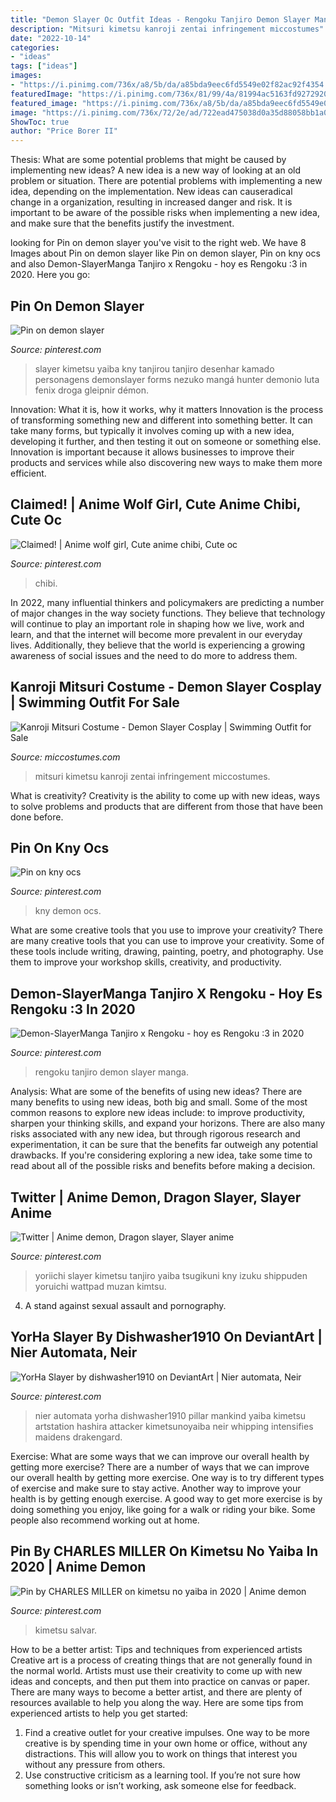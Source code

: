 ```yaml
---
title: "Demon Slayer Oc Outfit Ideas - Rengoku Tanjiro Demon Slayer Manga"
description: "Mitsuri kimetsu kanroji zentai infringement miccostumes"
date: "2022-10-14"
categories:
- "ideas"
tags: ["ideas"]
images:
- "https://i.pinimg.com/736x/a8/5b/da/a85bda9eec6fd5549e02f82ac92f4354.jpg"
featuredImage: "https://i.pinimg.com/736x/81/99/4a/81994ac5163fd9272920f16b68704c52.jpg"
featured_image: "https://i.pinimg.com/736x/a8/5b/da/a85bda9eec6fd5549e02f82ac92f4354.jpg"
image: "https://i.pinimg.com/736x/72/2e/ad/722ead475038d0a35d88058bb1a0dc02.jpg"
ShowToc: true
author: "Price Borer II"
---
```



Thesis: What are some potential problems that might be caused by implementing new ideas?
A new idea is a new way of looking at an old problem or situation. There are potential problems with implementing a new idea, depending on the implementation. New ideas can causeradical change in a organization, resulting in increased danger and risk. It is important to be aware of the possible risks when implementing a new idea, and make sure that the benefits justify the investment.

	

		
looking for Pin on demon slayer you've visit to the right web. We have 8 Images about Pin on demon slayer like Pin on demon slayer, Pin on kny ocs and also Demon-SlayerManga Tanjiro x Rengoku - hoy es Rengoku :3 in 2020. Here you go:
		
    
## Pin On Demon Slayer

<img loading=lazy src="https://i.pinimg.com/736x/2b/65/ed/2b65edf242a67e2f3094561b721c0618.jpg" onerror="this.onerror=null;this.src='https://tse2.mm.bing.net/th?id=OIP.b53X69E8JyjYrTUbVIJPlwHaKX&amp;pid=15.1';" alt="Pin on demon slayer">

_Source: pinterest.com_

>slayer kimetsu yaiba kny tanjirou tanjiro desenhar kamado personagens demonslayer forms nezuko mangá hunter demonio luta fenix droga gleipnir démon. 

	

Innovation: What it is, how it works, why it matters
Innovation is the process of transforming something new and different into something better. It can take many forms, but typically it involves coming up with a new idea, developing it further, and then testing it out on someone or something else. Innovation is important because it allows businesses to improve their products and services while also discovering new ways to make them more efficient.

    
## Claimed! | Anime Wolf Girl, Cute Anime Chibi, Cute Oc

<img loading=lazy src="https://i.pinimg.com/736x/a8/5b/da/a85bda9eec6fd5549e02f82ac92f4354.jpg" onerror="this.onerror=null;this.src='https://tse1.mm.bing.net/th?id=OIP.DGU5Gu7b6DbaCF-WZeuGrwHaHa&amp;pid=15.1';" alt="Claimed! | Anime wolf girl, Cute anime chibi, Cute oc">

_Source: pinterest.com_

>chibi. 

	

In 2022, many influential thinkers and policymakers are predicting a number of major changes in the way society functions. They believe that technology will continue to play an important role in shaping how we live, work and learn, and that the internet will become more prevalent in our everyday lives. Additionally, they believe that the world is experiencing a growing awareness of social issues and the need to do more to address them.

    
## Kanroji Mitsuri Costume - Demon Slayer Cosplay | Swimming Outfit For Sale

<img loading=lazy src="https://www.miccostumes.com/images/path-products/image-CSWKNY103M-n.jpg/&amp;width=1200&amp;height=1200&amp;a.jpg" onerror="this.onerror=null;this.src='https://tse1.mm.bing.net/th?id=OIP.5N85aAbTg7Z1ft0Ic1koFAHaK3&amp;pid=15.1';" alt="Kanroji Mitsuri Costume - Demon Slayer Cosplay | Swimming Outfit for Sale">

_Source: miccostumes.com_

>mitsuri kimetsu kanroji zentai infringement miccostumes. 

	

What is creativity?
Creativity is the ability to come up with new ideas, ways to solve problems and products that are different from those that have been done before.

    
## Pin On Kny Ocs

<img loading=lazy src="https://i.pinimg.com/736x/cf/cf/2e/cfcf2e42c67886e3c7af64357d0f4bb4.jpg" onerror="this.onerror=null;this.src='https://tse4.mm.bing.net/th?id=OIP.VziHJyqL1f9DcIGH4d9LiAHaMz&amp;pid=15.1';" alt="Pin on kny ocs">

_Source: pinterest.com_

>kny demon ocs. 

	

What are some creative tools that you use to improve your creativity?
There are many creative tools that you can use to improve your creativity. Some of these tools include writing, drawing, painting, poetry, and photography. Use them to improve your workshop skills, creativity, and productivity.

    
## Demon-SlayerManga Tanjiro X Rengoku - Hoy Es Rengoku :3 In 2020

<img loading=lazy src="https://i.pinimg.com/736x/72/2e/ad/722ead475038d0a35d88058bb1a0dc02.jpg" onerror="this.onerror=null;this.src='https://tse1.mm.bing.net/th?id=OIP.9z3HXm7dmxJUhcisld6KzQHaKL&amp;pid=15.1';" alt="Demon-SlayerManga Tanjiro x Rengoku - hoy es Rengoku :3 in 2020">

_Source: pinterest.com_

>rengoku tanjiro demon slayer manga. 

	

Analysis: What are some of the benefits of using new ideas?
There are many benefits to using new ideas, both big and small. Some of the most common reasons to explore new ideas include: to improve productivity, sharpen your thinking skills, and expand your horizons. There are also many risks associated with any new idea, but through rigorous research and experimentation, it can be sure that the benefits far outweigh any potential drawbacks. If you're considering exploring a new idea, take some time to read about all of the possible risks and benefits before making a decision.

    
## Twitter | Anime Demon, Dragon Slayer, Slayer Anime

<img loading=lazy src="https://i.pinimg.com/736x/6c/86/9a/6c869af8475bb6fc41335840779edbb5.jpg" onerror="this.onerror=null;this.src='https://tse2.mm.bing.net/th?id=OIP.8JU2PtDTIIXlyHW0Td1tOQHaJe&amp;pid=15.1';" alt="Twitter | Anime demon, Dragon slayer, Slayer anime">

_Source: pinterest.com_

>yoriichi slayer kimetsu tanjiro yaiba tsugikuni kny izuku shippuden yoruichi wattpad muzan kimtsu. 

	

4. A stand against sexual assault and pornography.

    
## YorHa Slayer By Dishwasher1910 On DeviantArt | Nier Automata, Neir

<img loading=lazy src="https://i.pinimg.com/originals/c4/ea/90/c4ea9081d722c58401a6776422f6f5a0.jpg" onerror="this.onerror=null;this.src='https://tse2.mm.bing.net/th?id=OIP.GA7rOZaDXH52UvKQXrQ8_gHaLQ&amp;pid=15.1';" alt="YorHa Slayer by dishwasher1910 on DeviantArt | Nier automata, Neir">

_Source: pinterest.com_

>nier automata yorha dishwasher1910 pillar mankind yaiba kimetsu artstation hashira attacker kimetsunoyaiba neir whipping intensifies maidens drakengard. 

	

Exercise: What are some ways that we can improve our overall health by getting more exercise?
There are a number of ways that we can improve our overall health by getting more exercise. One way is to try different types of exercise and make sure to stay active. Another way to improve your health is by getting enough exercise. A good way to get more exercise is by doing something you enjoy, like going for a walk or riding your bike. Some people also recommend working out at home.

    
## Pin By CHARLES MILLER On Kimetsu No Yaiba In 2020 | Anime Demon

<img loading=lazy src="https://i.pinimg.com/736x/81/99/4a/81994ac5163fd9272920f16b68704c52.jpg" onerror="this.onerror=null;this.src='https://tse1.mm.bing.net/th?id=OIP.88naJuz71RecHnraB79Y0wHaEm&amp;pid=15.1';" alt="Pin by CHARLES MILLER on kimetsu no yaiba in 2020 | Anime demon">

_Source: pinterest.com_

>kimetsu salvar. 

	

How to be a better artist: Tips and techniques from experienced artists
Creative art is a process of creating things that are not generally found in the normal world. Artists must use their creativity to come up with new ideas and concepts, and then put them into practice on canvas or paper. There are many ways to become a better artist, and there are plenty of resources available to help you along the way. Here are some tips from experienced artists to help you get started: 
1. Find a creative outlet for your creative impulses. One way to be more creative is by spending time in your own home or office, without any distractions. This will allow you to work on things that interest you without any pressure from others. 
2. Use constructive criticism as a learning tool. If you’re not sure how something looks or isn’t working, ask someone else for feedback.

